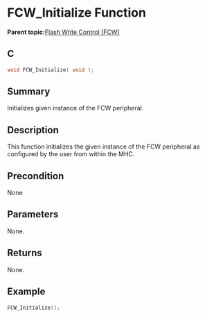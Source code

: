 # FCW\_Initialize Function

**Parent topic:**[Flash Write Control \(FCW\)](GUID-90E21DD6-5AB3-4211-8633-884EC95A6246.md)

## C

```c
void FCW_Initialize( void );
```

## Summary

Initializes given instance of the FCW peripheral.

## Description

This function initializes the given instance of the FCW peripheral as configured by the user from within the MHC.

## Precondition

None

## Parameters

None.

## Returns

None.

## Example

```c
FCW_Initialize();
```

